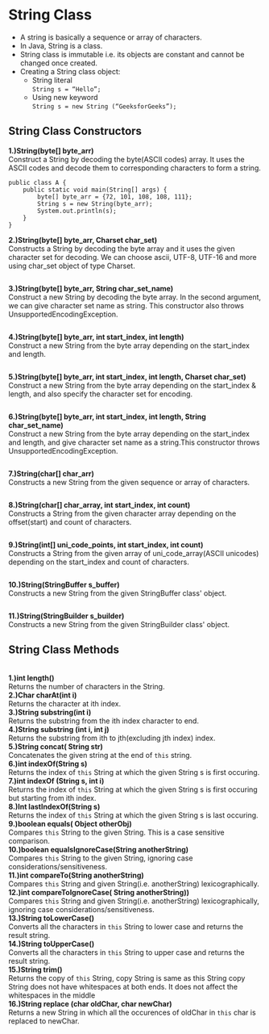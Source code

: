 # String Class
* A string is basically a sequence or array of characters.
* In Java, String is a class.
* String class is immutable i.e. its objects are constant and cannot be changed once created.
* Creating a String class object:
  - String literal<br>
    `String s = “Hello”;`
  - Using new keyword<br>
    `String s = new String (“GeeksforGeeks”);`
## String Class Constructors
__1.)String(byte[] byte_arr)__<br>
Construct a String by decoding the byte(ASCII codes) array. It uses the ASCII codes and decode them to corresponding characters to form a string.
````
public class A {
	public static void main(String[] args) {
		byte[] byte_arr = {72, 101, 108, 108, 111};
		String s = new String(byte_arr);
		System.out.println(s);
	}
}
````
__2.)String(byte[] byte_arr, Charset char_set)__<br>
Constructs a String by decoding the byte array and it uses the given character set for decoding. We can choose ascii, UTF-8, UTF-16 and more using char_set object of type Charset.
````
````
__3.)String(byte[] byte_arr, String char_set_name)__<br>
Construct a new String by decoding the byte array. In the second argument, we can give character set name as string. This constructor also throws UnsupportedEncodingException.
````
````
__4.)String(byte[] byte_arr, int start_index, int length)__<br>
Construct a new String from the byte array depending on the start_index and length.
````
````
__5.)String(byte[] byte_arr, int start_index, int length, Charset char_set)__<br>
Construct a new String from the byte array depending on the start_index & length, and also specify the character set for encoding.
````
````
__6.)String(byte[] byte_arr, int start_index, int length, String char_set_name)__<br>
Construct a new String from the byte array depending on the start_index and length, and give character set name as a string.This constructor throws UnsupportedEncodingException.
````
````
__7.)String(char[] char_arr)__<br>
Constructs a new String from the given sequence or array of characters.
````
````
__8.)String(char[] char_array, int start_index, int count)__<br>
Constructs a String from the given character array depending on the offset(start) and count of characters.
````
````
__9.)String(int[] uni_code_points, int start_index, int count)__<br>
Constructs a String from the given array of uni_code_array(ASCII unicodes) depending on the start_index and count of characters.
````
````
__10.)String(StringBuffer s_buffer)__<br>
Constructs a new String from the given StringBuffer class' object.
````
````
__11.)String(StringBuilder s_builder)__<br>
Constructs a new String from the given StringBuilder class' object.

## String Class Methods
<br>__1.)int length()__<br>
Returns the number of characters in the String.
<br>__2.)Char charAt(int i)__<br>
Returns the character at ith index.
<br>__3.)String substring(int i)__<br>
Returns the substring from the ith  index character to end.
<br>__4.)String substring (int i, int j)__<br>
Returns the substring from ith to jth(excluding jth index) index.
<br>__5.)String concat( String str)__<br>
Concatenates the given string at the end of `this` string.
<br>__6.)int indexOf(String s)__<br>
Returns the index of `this` String at which the given String s is first occuring.
<br>__7.)int indexOf (String s, int i)__<br>
Returns the index of `this` String at which the given String s is first occuring but starting from ith index.
<br>__8.)Int lastIndexOf(String s)__<br>
Returns the index of `this` String at which the given String s is last occuring.
<br>__9.)boolean equals( Object otherObj)__<br>
Compares `this` String to the given String. This is a case sensitive comparison.
<br>__10.)boolean  equalsIgnoreCase(String anotherString)__<br>
Compares `this` String to the given String, ignoring case considerations/sensitiveness.
<br>__11.)int compareTo(String anotherString)__<br>
Compares `this` String and given String(i.e. anotherString) lexicographically.
<br>__12.)int compareToIgnoreCase( String anotherString))__<br>
Compares `this` String and given String(i.e. anotherString) lexicographically, ignoring case considerations/sensitiveness.
<br>__13.)String toLowerCase()__<br>
Converts all the characters in `this` String to lower case and returns the result string.
<br>__14.)String toUpperCase()__<br>
Converts all the characters in `this` String to upper case and returns the result string.
<br>__15.)String trim()__<br>
Returns the copy of `this` String, copy String is same as this String copy String does not have whitespaces at both ends. It does not affect the whitespaces in the middle
<br>__16.)String replace (char oldChar, char newChar)__<br>
Returns a new String in which all the occurences of oldChar in `this` char is replaced to newChar.



